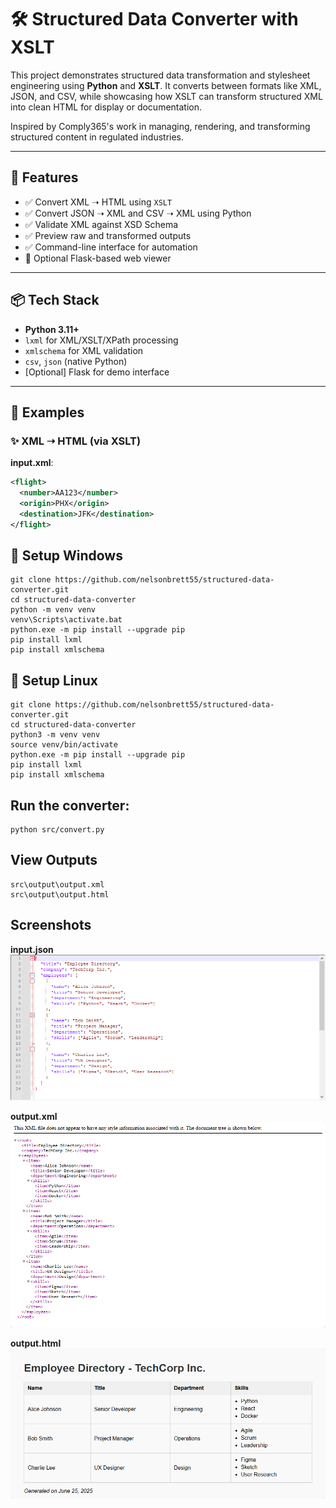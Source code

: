 # 🛠️ Structured Data Converter with XSLT

This project demonstrates structured data transformation and stylesheet engineering using **Python** and **XSLT**. It converts between formats like XML, JSON, and CSV, while showcasing how XSLT can transform structured XML into clean HTML for display or documentation.

Inspired by Comply365's work in managing, rendering, and transforming structured content in regulated industries.

---

## 🚀 Features

- ✅ Convert XML ➝ HTML using `XSLT`
- ✅ Convert JSON ➝ XML and CSV ➝ XML using Python
- ✅ Validate XML against XSD Schema
- ✅ Preview raw and transformed outputs
- ✅ Command-line interface for automation
- 🔄 Optional Flask-based web viewer

---

## 📦 Tech Stack

- **Python 3.11+**
- `lxml` for XML/XSLT/XPath processing
- `xmlschema` for XML validation
- `csv`, `json` (native Python)
- [Optional] Flask for demo interface

---

## 📂 Examples

### ✨ XML ➝ HTML (via XSLT)

**input.xml**:
```xml
<flight>
  <number>AA123</number>
  <origin>PHX</origin>
  <destination>JFK</destination>
</flight>
```

## 🔧 Setup Windows
```
git clone https://github.com/nelsonbrett55/structured-data-converter.git
cd structured-data-converter
python -m venv venv
venv\Scripts\activate.bat
python.exe -m pip install --upgrade pip
pip install lxml
pip install xmlschema

```
## 🔧 Setup Linux
```
git clone https://github.com/nelsonbrett55/structured-data-converter.git
cd structured-data-converter
python3 -m venv venv
source venv/bin/activate
python.exe -m pip install --upgrade pip
pip install lxml
pip install xmlschema

```
## Run the converter:
```
python src/convert.py

```

## View Outputs
```
src\output\output.xml
src\output\output.html

```

## Screenshots
**input.json**
![Screenshot](https://github.com/nelsonbrett55/structured-data-converter/blob/1a6146ec52f3c177b8de234e064ab6f7acc2b635/screenshots/input.json.png)

**output.xml**
![Screenshot](https://github.com/nelsonbrett55/structured-data-converter/blob/1a6146ec52f3c177b8de234e064ab6f7acc2b635/screenshots/output.xml.png)

**output.html**
![Screenshot](https://github.com/nelsonbrett55/structured-data-converter/blob/1a6146ec52f3c177b8de234e064ab6f7acc2b635/screenshots/output.html.png)
